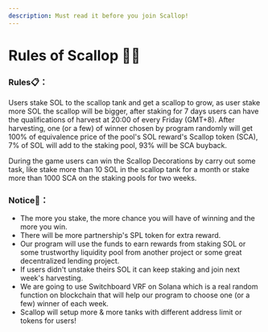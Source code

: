 ```yaml
---
description: Must read it before you join Scallop!
---
```


# Rules of Scallop 👩‍🏫

### Rules📋**：**

Users stake SOL to the scallop tank and get a scallop to grow, as user stake more SOL the scallop will be bigger, after staking for 7 days users can have the qualifications of harvest at 20:00 of every Friday \(GMT+8\). After harvesting,  one \(or a few\) of winner chosen by program randomly will get 100% of equivalence price of the pool's SOL reward's Scallop token \(SCA\),  7% of SOL will add to the staking pool, 93% will be SCA buyback.

During the game users can win the Scallop Decorations by carry out some task, like stake more than 10 SOL in the scallop tank for a month or stake more than 1000 SCA on the staking pools for two weeks.

### Notice🔎**：**

* The more you stake, the more chance you will have of winning and the more you win.
* There will be more partnership's SPL token for extra reward.
* Our program will use the funds to earn rewards from staking SOL or some trustworthy liquidity pool from another project or some great decentralized lending project.
* If users didn't unstake theirs SOL it can keep staking and join next week's harvesting.
* We are going to use Switchboard VRF on Solana which is a real random function on blockchain that will help our program to choose one \(or a few\) winner of each week.     
* Scallop will setup more & more tanks with different address limit or tokens for users!



